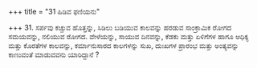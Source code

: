 +++
title = "31 ಹಿಡಿವ ಫಣಿಯನು"

+++
31. ಸರ್ಪವು ಕಚ್ಚುವ ಹೊತ್ತನ್ನು, ಸಿಡಿಲು ಬಡಿಯುವ ಕಾಲವನ್ನು ಹರಡುವ ಸಾಂಕ್ರಾಮಿಕ ರೋಗದ ಸಮಯವನ್ನು, ನಲಿಯುವ ರೋಗದ. ವೇಳೆಯನ್ನು, ಸಾಯುವ ದಿನವನ್ನು, ಕೆಡಕು ಮತ್ತು ಏಳಿಗೆಗಳ ಹಾಗೂ ಆಧಿಕ್ಯ ಮತ್ತು ಕೊರತೆಗಳ ಕಾಲವನ್ನು, ಕರ್ಮಾನುಸಾರದ ಕಾಲಗಳನ್ನು ಸುಖ, ದುಃಖಗಳ ಪ್ರಾರಂಭ ಮತ್ತು ಅಂತ್ಯವನ್ನು ಕಾಣುವಂತೆ ಮಾಡುವವನು ಯಾರಿದ್ದಾನೆ ?